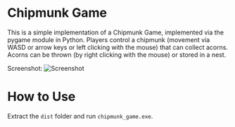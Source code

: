 Chipmunk Game
================

This is a simple implementation of a Chipmunk Game, implemented via the pygame module in Python. Players control a chipmunk (movement via WASD or arrow keys or left clicking with the mouse) that can collect acorns. Acorns can be thrown (by right clicking with the mouse) or stored in a nest.

Screenshot:
![Screenshot](http://i.imgur.com/fQffF5X.png "Screenshot")

How to Use
================

Extract the `dist` folder and run `chipmunk_game.exe`.